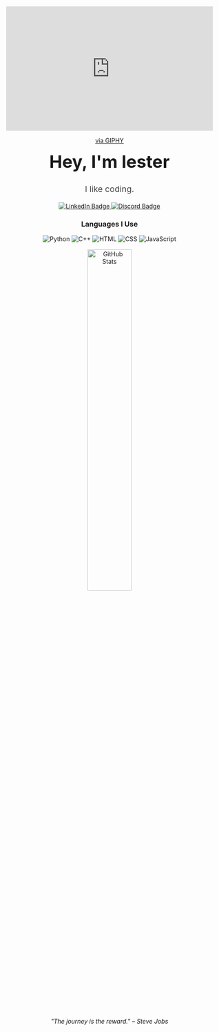<div align="center">
  <!-- Header GIF -->
  <iframe src="https://giphy.com/embed/pUVOeIagS1rrqsYQJe" width="480" height="288" frameBorder="0" class="giphy-embed" allowFullScreen></iframe>
  <p><a href="https://giphy.com/gifs/help-harold-hide-the-pain-pUVOeIagS1rrqsYQJe">via GIPHY</a></p>
  
  <h1 style="margin-top: 1rem; font-size: 2.5rem;">Hey, I'm lester</h1>
  <p style="font-size: 1.2rem; opacity: 0.8;">I like coding.</p>
</div>

<div align="center" style="margin: 1rem 0;">
  <a href="https://www.linkedin.com/in/franz-lester-capuli-6b2429298/" target="_blank">
    <img src="https://img.shields.io/badge/LinkedIn-Connect-blue?style=for-the-badge" alt="LinkedIn Badge">
  </a>
  <a href="https://discord.com/users/totobeee" target="_blank">
    <img src="https://img.shields.io/badge/Discord-totobeee-blue?style=for-the-badge&logo=discord" alt="Discord Badge">
  </a>
</div>

<div align="center" style="margin: 1rem 0;">
  <h3>Languages I Use</h3>
  <p>
    <img src="https://img.shields.io/badge/Python-3776AB?style=for-the-badge&logo=python&logoColor=white" alt="Python">
    <img src="https://img.shields.io/badge/C++-00599C?style=for-the-badge&logo=c%2B%2B&logoColor=white" alt="C++">
    <img src="https://img.shields.io/badge/HTML-E34F26?style=for-the-badge&logo=html5&logoColor=white" alt="HTML">
    <img src="https://img.shields.io/badge/CSS-1572B6?style=for-the-badge&logo=css3&logoColor=white" alt="CSS">
    <img src="https://img.shields.io/badge/JavaScript-F7DF1E?style=for-the-badge&logo=javascript&logoColor=black" alt="JavaScript">
  </p>
</div>

<!-- Optional: Dynamic GitHub stats -->
<div align="center">
  <img src="https://github-readme-stats.vercel.app/api?username=FLGCAPULI&show_icons=true&theme=radical" alt="GitHub Stats" width="45%">
</div>

<div align="center" style="margin-top: 1.5rem; font-style: italic;">
  "The journey is the reward." – Steve Jobs
</div>
